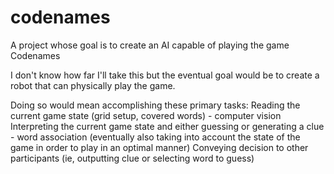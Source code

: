 # codenames
A project whose goal is to create an AI capable of playing the game Codenames

I don't know how far I'll take this but the eventual goal would be to create a robot that can physically play the game.

Doing so would mean accomplishing these primary tasks:
Reading the current game state (grid setup, covered words) - computer vision
Interpreting the current game state and either guessing or generating a clue - word association (eventually also taking into account the state of the game in order to play in an optimal manner)
Conveying decision to other participants (ie, outputting clue or selecting word to guess)


